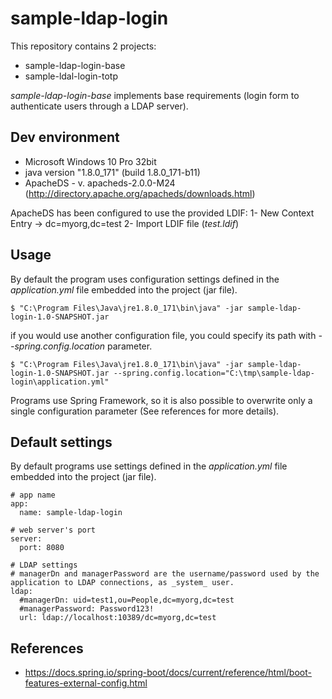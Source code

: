 # sample-ldap-login

This repository contains 2 projects:
- sample-ldap-login-base
- sample-ldal-login-totp

_sample-ldap-login-base_ implements base requirements (login form to authenticate users through a LDAP server).

## Dev environment
- Microsoft Windows 10 Pro 32bit
- java version "1.8.0_171" (build 1.8.0_171-b11)
- ApacheDS - v. apacheds-2.0.0-M24 (http://directory.apache.org/apacheds/downloads.html)

ApacheDS has been configured to use the provided LDIF:
1- New Context Entry -> dc=myorg,dc=test
2- Import LDIF file (_test.ldif_)

## Usage

By default the program uses configuration settings defined in the _application.yml_ file embedded into the project (jar file).
```
$ "C:\Program Files\Java\jre1.8.0_171\bin\java" -jar sample-ldap-login-1.0-SNAPSHOT.jar
```

if you would use another configuration file, you could specify its path with _--spring.config.location_ parameter.

```
$ "C:\Program Files\Java\jre1.8.0_171\bin\java" -jar sample-ldap-login-1.0-SNAPSHOT.jar --spring.config.location="C:\tmp\sample-ldap-login\application.yml"
```

Programs use Spring Framework, so it is also possible to overwrite only a single configuration parameter (See references for more details).

## Default settings

By default programs use settings defined in the _application.yml_ file embedded into the project (jar file).

```
# app name
app:
  name: sample-ldap-login

# web server's port
server:
  port: 8080

# LDAP settings
# managerDn and managerPassword are the username/password used by the application to LDAP connections, as _system_ user.
ldap:
  #managerDn: uid=test1,ou=People,dc=myorg,dc=test
  #managerPassword: Password123!
  url: ldap://localhost:10389/dc=myorg,dc=test
```

## References
- https://docs.spring.io/spring-boot/docs/current/reference/html/boot-features-external-config.html